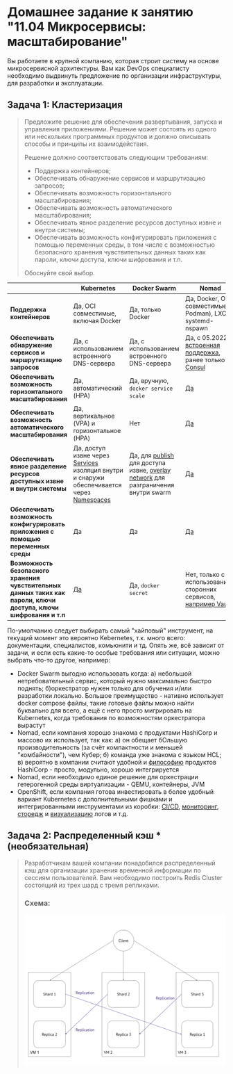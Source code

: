 
# Домашнее задание к занятию "11.04 Микросервисы: масштабирование"

Вы работаете в крупной компанию, которая строит систему на основе микросервисной архитектуры.
Вам как DevOps специалисту необходимо выдвинуть предложение по организации инфраструктуры, для разработки и эксплуатации.

## Задача 1: Кластеризация

> Предложите решение для обеспечения развертывания, запуска и управления приложениями.
> Решение может состоять из одного или нескольких программных продуктов и должно описывать способы и принципы их взаимодействия.
> 
> Решение должно соответствовать следующим требованиям:
> - Поддержка контейнеров;
> - Обеспечивать обнаружение сервисов и маршрутизацию запросов;
> - Обеспечивать возможность горизонтального масштабирования;
> - Обеспечивать возможность автоматического масштабирования;
> - Обеспечивать явное разделение ресурсов доступных извне и внутри системы;
> - Обеспечивать возможность конфигурировать приложения с помощью переменных среды, в том числе с возможностью безопасного хранения чувствительных данных таких как пароли, ключи доступа, ключи шифрования и т.п.
> 
> Обоснуйте свой выбор.

|  | Kubernetes | Docker Swarm | Nomad | OpenShift |
| --- | --- | --- | --- | --- |
| **Поддержка контейнеров** | Да, OCI совместимые, включая Docker | Да, только Docker | Да, Docker, OCI совместимые (с Podman), LXC, systemd-nspawn | [Да](https://docs.openshift.com/container-platform/4.9/openshift_images/index.html#images-about_overview-of-images), OCI и Docker |
| **Обеспечивать обнаружение сервисов и маршрутизацию запросов** | Да, с использованием встроенного DNS-сервера | Да, с использованием встроенного DNS-сервера | Да, с 05.2022 [встроенная поддержка](https://www.hashicorp.com/blog/nomad-1-3-adds-native-service-discovery-and-edge-workload-support), ранее только с [Consul](https://www.nomadproject.io/docs/integrations/consul-integration) | [Да](https://docs.openshift.com/container-platform/4.8/networking/dns-operator.html) |
| **Обеспечивать возможность горизонтального масштабирования** | Да, автоматический (HPA) | Да, вручную, `docker service scale`  | [Да](https://www.nomadproject.io/tools/autoscaling) | [Да](https://docs.openshift.com/container-platform/4.7/nodes/pods/nodes-pods-autoscaling.html)|
| **Обеспечивать возможность автоматического масштабирования** | Да, вертикальное (VPA) и горизонтальное (HPA) | Нет | [Да](https://www.nomadproject.io/tools/autoscaling) | Да, горизонтальное и [вертикальное](https://docs.openshift.com/container-platform/4.7/nodes/pods/nodes-pods-autoscaling.html) |
| **Обеспечивать явное разделение ресурсов доступных извне и внутри системы** | Да, доступ извне через [Services](https://kubernetes.io/docs/tutorials/kubernetes-basics/expose/expose-intro/) изоляция внутри и снаружи обеспечивается через [Namespaces](https://www.qovery.com/blog/basic-network-isolation-in-kubernetes) | Да, для [publish](https://docs.docker.com/engine/swarm/services/#publish-ports) для доступа извне, [overlay network](https://docs.docker.com/engine/swarm/services/#connect-the-service-to-an-overlay-network) для разграничения внутри swarm | [Да](https://www.nomadproject.io/docs/job-specification/network) | Да, [внутри](https://miminar.fedorapeople.org/_preview/openshift-enterprise/registry-redeploy/admin_guide/managing_networking.html#isolating-project-networks), [извне](https://miminar.fedorapeople.org/_preview/openshift-enterprise/registry-redeploy/admin_guide/managing_networking.html#admin-guide-managing-networking-ingress) |
| **Обеспечивать возможность конфигурировать приложения с помощью переменных среды** | Да | Да | [Да](https://www.nomadproject.io/docs/runtime/environment) | [Да](https://docs.openshift.com/container-platform/3.11/dev_guide/environment_variables.html) |
| **Возможность безопасного хранения чувствительных данных таких как пароли, ключи доступа, ключи шифрования и т.п** | [Да](https://kubernetes.io/docs/concepts/configuration/secret/#working-with-secrets) | Да, `docker secret` | Нет, только с использованием сторонних сервисов, [например Vault](https://www.nomadproject.io/docs/integrations/vault-integration) | [Да](https://docs.openshift.com/container-platform/4.10/nodes/pods/nodes-pods-secrets.html) |

По-умолчанию следует выбирать самый "хайповый" инструмент, на текущий момент это вероятно Kebernetes, т.к. много всего: документации, специалистов, комьюнити и тд.
Опять же, всё зависит от задачи, и если есть какие-то особые требования или ситуации, можно выбрать что-то другое, например:
* Docker Swarm выгодно использовать когда: а) небольшой нетребовательный сервис, который нужно максимально быстро поднять; б)оркестратор нужен только для обучения и/или разработки локально. Большое преимущество - нативно использует docker compose файлы, такие готовые файлы можно найти буквально для всего, а ещё с него просто мигрировать на Kubernetes, когда требования по возможностям оркестратора вырастут
* Nomad, если компания хорошо знакома с продуктами HashiCorp и массово их использует, так как: а) он обещает бОльшую производительность (за счёт компактности и меньшей "комбайности"), чем Кубер; б) команда уже знакома с языком HCL; в) вероятно в компании считают удобной и [философию](https://www.hashicorp.com/tao-of-hashicorp) продуктов HashiCorp - просто, модульно, хорошо интегрируется
* Nomad, если необходимо единое решение для оркестрации гетерогенной среды виртуализации - QEMU, контейнеры, JVM
* OpenShift, если компания готова инвестировать в более удобный вариант Kubernetes с дополнительными фишками и интегрированными инструментами из коробки: [CI/CD](https://cloud.redhat.com/blog/cicd-with-openshift), [мониторинг](https://docs.openshift.com/container-platform/4.10/monitoring/monitoring-overview.html), [сторедж](https://docs.openshift.com/container-platform/4.7/logging/config/cluster-logging-storage-considerations.html) и [визуализацию](https://docs.openshift.com/container-platform/4.7/logging/config/cluster-logging-visualizer.html) логов и т.д.

## Задача 2: Распределенный кэш * (необязательная)

> Разработчикам вашей компании понадобился распределенный кэш для организации хранения временной информации по сессиям пользователей.
> Вам необходимо построить Redis Cluster состоящий из трех шард с тремя репликами.
> 
> ### Схема:
> 
> <img src="./11-microservices-04-scaling/media/scheme.png" alt="11-04-01" width="600"/>

